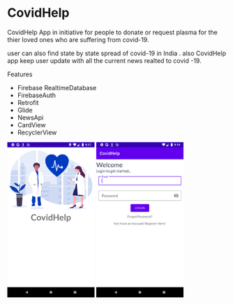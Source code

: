 # CovidHelp
<p>CovidHelp App in initiative for people to donate or request plasma for the thier loved ones who are suffering from covid-19.</p>
<p>user can also find state by state spread of covid-19 in India . also CovidHelp app keep user update with all the current news realted to covid -19.</p>

<p>Features</p>
<ul>
  <li>Firebase RealtimeDatabase</li>
  <li>FirebaseAuth</li>
  <li>Retrofit</li>
  <li>Glide</li>
  <li>NewsApi</li>
  <li>CardView</li>
  <li>RecyclerView</li>
</ul>


<img src="app/Screenshots/device-2021-07-02-211800.png" width="200">  <img src="app/Screenshots/device-2021-07-02-211917.png" width="200">

